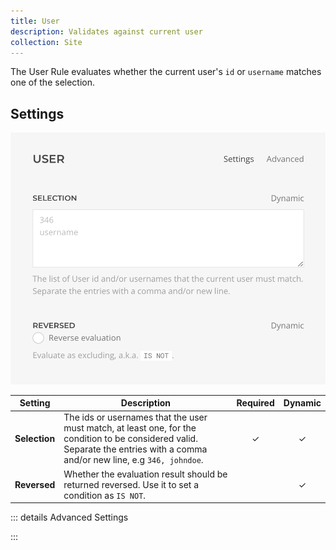 ```yaml
---
title: User
description: Validates against current user
collection: Site
---
```


<!--@include: ./_partials/intro-->

The User Rule evaluates whether the current user's `id` or `username` matches one of the selection.

## Settings

![User Access Rule](../assets/rules/rule-user.webp)

| Setting | Description | Required | Dynamic |
| ------- | ----------- | :------: | :-----: |
| **Selection** | The ids or usernames that the user must match, at least one, for the condition to be considered valid. Separate the entries with a comma and/or new line, e.g `346, johndoe`. | &#x2713; | &#x2713; |
| **Reversed** | Whether the evaluation result should be returned reversed. Use it to set a condition as `IS NOT`. | | &#x2713; |

::: details Advanced Settings
<!--@include: ./_partials/advanced-settings-->
:::
